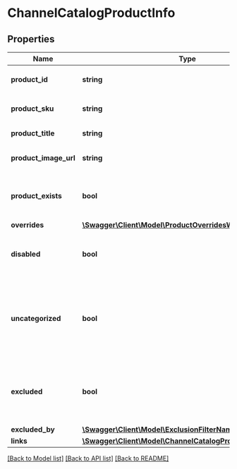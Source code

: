 # ChannelCatalogProductInfo

## Properties
Name | Type | Description | Notes
------------ | ------------- | ------------- | -------------
**product_id** | **string** | The product identifier | 
**product_sku** | **string** | The product SKU | 
**product_title** | **string** | The product tile | 
**product_image_url** | **string** | The product image Url | [optional] 
**product_exists** | **bool** | Indicates if the product still exists in your catalog | 
**overrides** | [**\Swagger\Client\Model\ProductOverridesWithCatalogValues**](ProductOverridesWithCatalogValues.md) |  | 
**disabled** | **bool** | Indicates if the product has been disabled or not | [default to false]
**uncategorized** | **bool** | Indicates if the product&#39;s category has been NOT mapped to a channel category | 
**excluded** | **bool** | Indicates if the product has been excluded by a exclusion filter | [default to false]
**excluded_by** | [**\Swagger\Client\Model\ExclusionFilterName[]**](ExclusionFilterName.md) |  | [optional] 
**links** | [**\Swagger\Client\Model\ChannelCatalogProductInfoLinks**](ChannelCatalogProductInfoLinks.md) |  | 

[[Back to Model list]](../README.md#documentation-for-models) [[Back to API list]](../README.md#documentation-for-api-endpoints) [[Back to README]](../README.md)


